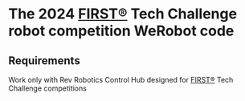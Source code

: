 # The 2024 [FIRST®](https://firstinspires.org) Tech Challenge robot competition WeRobot code

## Requirements
Work only with Rev Robotics Control Hub designed for [FIRST®](https://firstinspires.org) Tech Challenge competitions

